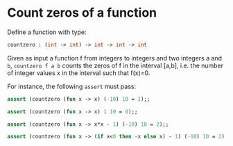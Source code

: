 # Count zeros of a function

Define a function with type:
```ocaml
countzero : (int -> int) -> int -> int -> int
```
Given as input a function f from integers to integers and
two integers a and `b`,
`countzero f a b` counts the zeros of f in the interval [a,b],
i.e. the number of integer values x in the interval such that f(x)=0. 

For instance, the following `assert` must pass:
```ocaml
assert (countzero (fun x -> x) (-10) 10 = 1);;

assert (countzero (fun x -> x) 1 10 = 0);;

assert (countzero (fun x -> x*x - 1) (-10) 10 = 2);;

assert (countzero (fun x -> (if x<0 then -x else x) - 1) (-10) 10 = 2);;
```